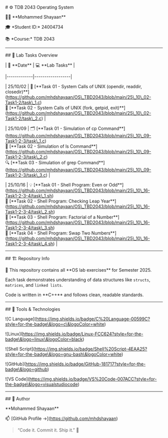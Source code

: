 \# ⚙️ TDB 2043 Operating System



👨‍💻 \*\*Mohammed Shayaan\*\*  

🎓 \*Student ID:\* 24004734

📚 \*Course:\* TDB 2043 



---



\## 🧪 Lab Tasks Overview



| 📅 \*\*Date\*\* | 💻 \*\*Lab Tasks\*\* |

|-------------|------------------|

| 25/10/02 | 🧩 \[\*\*Task 01 - System Calls of UNIX (opendir, readdir, closedir)\*\*](https://github.com/mhdshayaan/OS\_TBD2043/blob/main/25\_10\_02-Task1-2/task\_1.c)<br>🔧 \[\*\*Task 02 - System Calls of UNIX (fork, getpid, exit)\*\*](https://github.com/mhdshayaan/OS\_TBD2043/blob/main/25\_10\_02-Task1-2/task\_2.c) |

| 25/10/09 | 🗂️ \[\*\*Task 01 - Simulation of cp Command\*\*](https://github.com/mhdshayaan/OS\_TBD2043/blob/main/25\_10\_09-Task1-2-3/task\_1.c)<br>📁 \[\*\*Task 02 - Simulation of ls Command\*\*](https://github.com/mhdshayaan/OS\_TBD2043/blob/main/25\_10\_09-Task1-2-3/task\_2.c)<br>🔍 \[\*\*Task 03 - Simulation of grep Command\*\*](https://github.com/mhdshayaan/OS\_TBD2043/blob/main/25\_10\_09-Task1-2-3/task\_3.c) |

| 25/10/16 | 💡 \[\*\*Task 01 - Shell Program: Even or Odd\*\*](https://github.com/mhdshayaan/OS\_TBD2043/blob/main/25\_10\_16-Task1-2-3-4/task\_1.sh)<br>🌙 \[\*\*Task 02 - Shell Program: Checking Leap Year\*\*](https://github.com/mhdshayaan/OS\_TBD2043/blob/main/25\_10\_16-Task1-2-3-4/task\_2.sh)<br>🧮 \[\*\*Task 03 - Shell Program: Factorial of a Number\*\*](https://github.com/mhdshayaan/OS\_TBD2043/blob/main/25\_10\_16-Task1-2-3-4/task\_3.sh)<br>🔁 \[\*\*Task 04 - Shell Program: Swap Two Numbers\*\*](https://github.com/mhdshayaan/OS\_TBD2043/blob/main/25\_10\_16-Task1-2-3-4/task\_4.sh) |



---



\## 🏗️ Repository Info



🚀 This repository contains all \*\*OS lab exercises\*\* for Semester 2025.  

Each task demonstrates understanding of data structures like `structs`, `matrices`, and `linked lists`.  

Code is written in \*\*C++\*\* and follows clean, readable standards.



---



\## 🧰 Tools \& Technologies



!\[C Language](https://img.shields.io/badge/C%20Language-00599C?style=for-the-badge\&logo=c\&logoColor=white)

!\[Linux](https://img.shields.io/badge/Linux-FCC624?style=for-the-badge\&logo=linux\&logoColor=black)

!\[Shell Script](https://img.shields.io/badge/Shell%20Script-4EAA25?style=for-the-badge\&logo=gnu-bash\&logoColor=white)

!\[GitHub](https://img.shields.io/badge/GitHub-181717?style=for-the-badge\&logo=github)

!\[VS Code](https://img.shields.io/badge/VS%20Code-007ACC?style=for-the-badge\&logo=visualstudiocode)





---



\## 🌟 Author

\*\*Mohammed Shayaan\*\*  

📫 \[GitHub Profile →](https://github.com/mhdshayaan)



> “Code it. Commit it. Ship it.” 🧠

